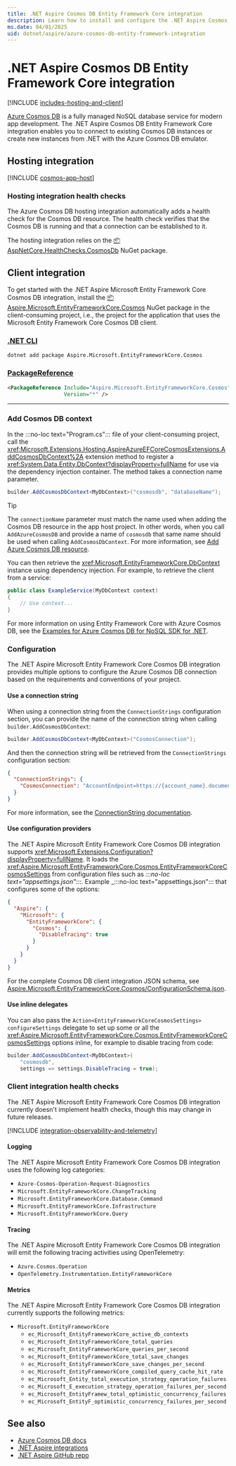 ```yaml
---
title: .NET Aspire Cosmos DB Entity Framework Core integration
description: Learn how to install and configure the .NET Aspire Cosmos DB Entity Framework Core integration to connect to existing Cosmos DB instances or create new instances from .NET with the Azure Cosmos DB emulator.
ms.date: 04/01/2025
uid: dotnet/aspire/azure-cosmos-db-entity-framework-integration
---
```


# .NET Aspire Cosmos DB Entity Framework Core integration

[!INCLUDE [includes-hosting-and-client](../includes/includes-hosting-and-client.md)]

[Azure Cosmos DB](https://azure.microsoft.com/services/cosmos-db/) is a fully managed NoSQL database service for modern app development. The .NET Aspire Cosmos DB Entity Framework Core integration enables you to connect to existing Cosmos DB instances or create new instances from .NET with the Azure Cosmos DB emulator.

## Hosting integration

[!INCLUDE [cosmos-app-host](includes/cosmos-app-host.md)]

### Hosting integration health checks

The Azure Cosmos DB hosting integration automatically adds a health check for the Cosmos DB resource. The health check verifies that the Cosmos DB is running and that a connection can be established to it.

The hosting integration relies on the [📦 AspNetCore.HealthChecks.CosmosDb](https://www.nuget.org/packages/AspNetCore.HealthChecks.CosmosDb) NuGet package.

## Client integration

To get started with the .NET Aspire Microsoft Entity Framework Core Cosmos DB integration, install the [📦 Aspire.Microsoft.EntityFrameworkCore.Cosmos](https://www.nuget.org/packages/Aspire.Microsoft.EntityFrameworkCore.Cosmos) NuGet package in the client-consuming project, i.e., the project for the application that uses the Microsoft Entity Framework Core Cosmos DB client.

### [.NET CLI](#tab/dotnet-cli)

```dotnetcli
dotnet add package Aspire.Microsoft.EntityFrameworkCore.Cosmos
```

### [PackageReference](#tab/package-reference)

```xml
<PackageReference Include="Aspire.Microsoft.EntityFrameworkCore.Cosmos"
                  Version="*" />
```

---

### Add Cosmos DB context

In the :::no-loc text="Program.cs"::: file of your client-consuming project, call the <xref:Microsoft.Extensions.Hosting.AspireAzureEFCoreCosmosExtensions.AddCosmosDbContext%2A> extension method to register a <xref:System.Data.Entity.DbContext?displayProperty=fullName> for use via the dependency injection container. The method takes a connection name parameter.

```csharp
builder.AddCosmosDbContext<MyDbContext>("cosmosdb", "databaseName");
```

> [!TIP]
> The `connectionName` parameter must match the name used when adding the Cosmos DB resource in the app host project. In other words, when you call `AddAzureCosmosDB` and provide a name of `cosmosdb` that same name should be used when calling `AddCosmosDbContext`. For more information, see [Add Azure Cosmos DB resource](#add-azure-cosmos-db-resource).

You can then retrieve the <xref:Microsoft.EntityFrameworkCore.DbContext> instance using dependency injection. For example, to retrieve the client from a service:

```csharp
public class ExampleService(MyDbContext context)
{
    // Use context...
}
```

For more information on using Entity Framework Core with Azure Cosmos DB, see the [Examples for Azure Cosmos DB for NoSQL SDK for .NET](/ef/core/providers/cosmos/?tabs=dotnet-core-cli).

### Configuration

The .NET Aspire Microsoft Entity Framework Core Cosmos DB integration provides multiple options to configure the Azure Cosmos DB connection based on the requirements and conventions of your project.

#### Use a connection string

When using a connection string from the `ConnectionStrings` configuration section, you can provide the name of the connection string when calling `builder.AddCosmosDbContext`:

```csharp
builder.AddCosmosDbContext<MyDbContext>("CosmosConnection");
```

And then the connection string will be retrieved from the `ConnectionStrings` configuration section:

```json
{
  "ConnectionStrings": {
    "CosmosConnection": "AccountEndpoint=https://{account_name}.documents.azure.com:443/;AccountKey={account_key};"
  }
}
```

For more information, see the [ConnectionString documentation](/azure/cosmos-db/nosql/how-to-dotnet-get-started#connect-with-a-connection-string).

#### Use configuration providers

The .NET Aspire Microsoft Entity Framework Core Cosmos DB integration supports <xref:Microsoft.Extensions.Configuration?displayProperty=fullName>. It loads the <xref:Aspire.Microsoft.EntityFrameworkCore.Cosmos.EntityFrameworkCoreCosmosSettings> from configuration files such as _:::no-loc text="appsettings.json":::_. Example _:::no-loc text="appsettings.json"::: that configures some of the options:

```json
{
  "Aspire": {
    "Microsoft": {
      "EntityFrameworkCore": {
        "Cosmos": {
          "DisableTracing": true
        }
      }
    }
  }
}
```

For the complete Cosmos DB client integration JSON schema, see [Aspire.Microsoft.EntityFrameworkCore.Cosmos/ConfigurationSchema.json](https://github.com/dotnet/aspire/blob/v9.1.0/src/Components/Aspire.Microsoft.EntityFrameworkCore.Cosmos/ConfigurationSchema.json).

#### Use inline delegates

You can also pass the `Action<EntityFrameworkCoreCosmosSettings> configureSettings` delegate to set up some or all the <xref:Aspire.Microsoft.EntityFrameworkCore.Cosmos.EntityFrameworkCoreCosmosSettings> options inline, for example to disable tracing from code:

```csharp
builder.AddCosmosDbContext<MyDbContext>(
    "cosmosdb",
    settings => settings.DisableTracing = true);
```

### Client integration health checks

The .NET Aspire Microsoft Entity Framework Core Cosmos DB integration currently doesn't implement health checks, though this may change in future releases.

[!INCLUDE [integration-observability-and-telemetry](../includes/integration-observability-and-telemetry.md)]

#### Logging

The .NET Aspire Microsoft Entity Framework Core Cosmos DB integration uses the following log categories:

- `Azure-Cosmos-Operation-Request-Diagnostics`
- `Microsoft.EntityFrameworkCore.ChangeTracking`
- `Microsoft.EntityFrameworkCore.Database.Command`
- `Microsoft.EntityFrameworkCore.Infrastructure`
- `Microsoft.EntityFrameworkCore.Query`

#### Tracing

The .NET Aspire Microsoft Entity Framework Core Cosmos DB integration will emit the following tracing activities using OpenTelemetry:

- `Azure.Cosmos.Operation`
- `OpenTelemetry.Instrumentation.EntityFrameworkCore`

#### Metrics

The .NET Aspire Microsoft Entity Framework Core Cosmos DB integration currently supports the following metrics:

- `Microsoft.EntityFrameworkCore`
  - `ec_Microsoft_EntityFrameworkCore_active_db_contexts`
  - `ec_Microsoft_EntityFrameworkCore_total_queries`
  - `ec_Microsoft_EntityFrameworkCore_queries_per_second`
  - `ec_Microsoft_EntityFrameworkCore_total_save_changes`
  - `ec_Microsoft_EntityFrameworkCore_save_changes_per_second`
  - `ec_Microsoft_EntityFrameworkCore_compiled_query_cache_hit_rate`
  - `ec_Microsoft_Entity_total_execution_strategy_operation_failures`
  - `ec_Microsoft_E_execution_strategy_operation_failures_per_second`
  - `ec_Microsoft_EntityFramew_total_optimistic_concurrency_failures`
  - `ec_Microsoft_EntityF_optimistic_concurrency_failures_per_second`

## See also

- [Azure Cosmos DB docs](/azure/cosmos-db/introduction)
- [.NET Aspire integrations](../fundamentals/integrations-overview.md)
- [.NET Aspire GitHub repo](https://github.com/dotnet/aspire)
